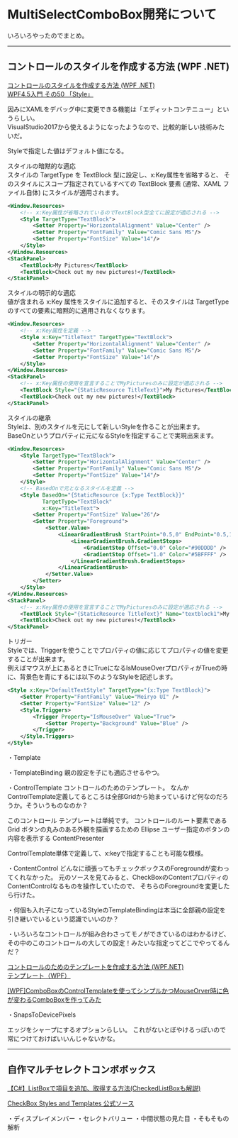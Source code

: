 # MultiSelectComboBox開発について

いろいろやったのでまとめ。  

---

## コントロールのスタイルを作成する方法 (WPF .NET)

[コントロールのスタイルを作成する方法 (WPF .NET)](https://docs.microsoft.com/ja-jp/dotnet/desktop/wpf/controls/how-to-create-apply-style?view=netdesktop-5.0)  
[WPF4.5入門 その50 「Style」](https://blog.okazuki.jp/entry/2014/09/04/200304)  

因みにXAMLをデバッグ中に変更できる機能は「エディットコンテニュー」というらしい。  
VisualStudio2017から使えるようになったようなので、比較的新しい技術みたいだ。  

Styleで指定した値はデフォルト値になる。

スタイルの暗黙的な適応  
スタイルの TargetType を TextBlock 型に設定し、x:Key属性を省略すると、
そのスタイルにスコープ指定されているすべての TextBlock 要素 (通常、XAML ファイル自体) にスタイルが適用されます。

``` XML : スタイルの暗黙的な適応
<Window.Resources>
    <!-- x:Key属性が省略されているのでTextBlock型全てに設定が適応される -->
    <Style TargetType="TextBlock">
        <Setter Property="HorizontalAlignment" Value="Center" />
        <Setter Property="FontFamily" Value="Comic Sans MS"/>
        <Setter Property="FontSize" Value="14"/>
    </Style>
</Window.Resources>
<StackPanel>
    <TextBlock>My Pictures</TextBlock>
    <TextBlock>Check out my new pictures!</TextBlock>
</StackPanel>
```

スタイルの明示的な適応  
値が含まれる x:Key 属性をスタイルに追加すると、そのスタイルは TargetType のすべての要素に暗黙的に適用されなくなります。  

``` XML : スタイルの明示的な適応
<Window.Resources>
    <!-- x:Key属性を定義 -->
    <Style x:Key="TitleText" TargetType="TextBlock">
        <Setter Property="HorizontalAlignment" Value="Center" />
        <Setter Property="FontFamily" Value="Comic Sans MS"/>
        <Setter Property="FontSize" Value="14"/>
    </Style>
</Window.Resources>
<StackPanel>
    <!-- x:Key属性の使用を宣言することでMyPicturesのみに設定が適応される -->
    <TextBlock Style="{StaticResource TitleText}">My Pictures</TextBlock>
    <TextBlock>Check out my new pictures!</TextBlock>
</StackPanel>
```

スタイルの継承  
Styleは、別のスタイルを元にして新しいStyleを作ることが出来ます。  
BaseOnというプロパティに元になるStyleを指定することで実現出来ます。  

``` XML : スタイルの継承
<Window.Resources>
    <Style TargetType="TextBlock">
        <Setter Property="HorizontalAlignment" Value="Center" />
        <Setter Property="FontFamily" Value="Comic Sans MS"/>
        <Setter Property="FontSize" Value="14"/>
    </Style>
    <!-- BasedOnで元となるスタイルを定義 -->
    <Style BasedOn="{StaticResource {x:Type TextBlock}}"
           TargetType="TextBlock"
           x:Key="TitleText">
        <Setter Property="FontSize" Value="26"/>
        <Setter Property="Foreground">
            <Setter.Value>
                <LinearGradientBrush StartPoint="0.5,0" EndPoint="0.5,1">
                    <LinearGradientBrush.GradientStops>
                        <GradientStop Offset="0.0" Color="#90DDDD" />
                        <GradientStop Offset="1.0" Color="#5BFFFF" />
                    </LinearGradientBrush.GradientStops>
                </LinearGradientBrush>
            </Setter.Value>
        </Setter>
    </Style>
</Window.Resources>
<StackPanel>
    <!-- x:Key属性の使用を宣言することでMyPicturesのみに設定が適応される -->
    <TextBlock Style="{StaticResource TitleText}" Name="textblock1">My Pictures</TextBlock>
    <TextBlock>Check out my new pictures!</TextBlock>
</StackPanel>
```

トリガー  
Styleでは、Triggerを使うことでプロパティの値に応じてプロパティの値を変更することが出来ます。  
例えばマウスが上にあるときにTrueになるIsMouseOverプロパティがTrueの時に、背景色を青にするには以下のようなStyleを記述します。  

``` XML
<Style x:Key="DefaultTextStyle" TargetType="{x:Type TextBlock}">
    <Setter Property="FontFamily" Value="Meiryo UI" />
    <Setter Property="FontSize" Value="12" />
    <Style.Triggers>
        <Trigger Property="IsMouseOver" Value="True">
            <Setter Property="Background" Value="Blue" />
        </Trigger>
    </Style.Triggers>
</Style>
```

・Template

・TemplateBinding
親の設定を子にも適応させるやつ。

・ControlTemplate
コントロールのためのテンプレート。
なんかControlTemplate定義してるところは全部Gridから始まっているけど何なのだろうか。そういうものなのか？  

このコントロール テンプレートは単純です。
コントロールのルート要素である Grid
ボタンの丸みのある外観を描画するための Ellipse
ユーザー指定のボタンの内容を表示する ContentPresenter

ControlTemplate単体で定義して、x:keyで指定することも可能な模様。  

・ContentControl
どんなに頑張ってもチェックボックスのForegroundが変わってくれなかった。
元のソースを見てみると、CheckBoxのContentプロパティのContentControlなるものを操作していたので、
そちらのForegroundを変更したら行けた。

・何個も入れ子になっているStyleのTemplateBindingは本当に全部親の設定を引き継いでいるという認識でいいのか？

・いろいろなコントロールが組み合わさってモノができているのはわかるけど、その中のこのコントロールの大しての設定！みたいな指定ってどこでやってるんだ？

[コントロールのためのテンプレートを作成する方法 (WPF.NET)](https://docs.microsoft.com/ja-jp/dotnet/desktop/wpf/controls/how-to-create-apply-template?view=netdesktop-5.0)  
[テンプレート（WPF）](https://ufcpp.net/study/dotnet/wpf_template.html)  

[[WPF]ComboBoxのControlTemplateを使ってシンプルかつMouseOrver時に色が変わるComboBoxを作ってみた](https://qiita.com/nori0__/items/61bc195ff6e07ff1daa5)  

・SnapsToDevicePixels

エッジをシャープにするオプションらしい。
これがないとぼやけるっぽいので常につけておけばいいんじゃないかな。

---

## 自作マルチセレクトコンボボックス

[【C#】ListBoxで項目を追加、取得する方法(CheckedListBoxも解説)](https://www.sejuku.net/blog/57045)  

[CheckBox Styles and Templates 公式ソース](https://docs.microsoft.com/en-us/previous-versions/windows/silverlight/dotnet-windows-silverlight/cc278078(v=vs.95))

・ディスプレイメンバー
・セレクトバリュー
・中間状態の見た目
・そもそもの解析
